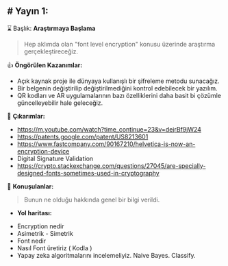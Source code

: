 # Yayın 1:
---

:hourglass: Başlık: **Araştırmaya Başlama**

> Hep aklımda olan "font level encryption" konusu üzerinde araştırma gerçekleştireceğiz.

:+1: **Öngörülen Kazanımlar:**
- Açık kaynak proje ile dünyaya kullanışlı bir şifreleme metodu sunacağız.
- Bir belgenin değiştirilip değiştirilmediğini kontrol edebilecek bir yazılım.
- QR kodları ve AR uygulamalarının bazı özelliklerini daha basit bi çözümle güncelleyebilir hale geleceğiz.

:dizzy: **Çıkarımlar:**


- https://m.youtube.com/watch?time_continue=23&v=dejrBf9jW24
- https://patents.google.com/patent/US8213601
- https://www.fastcompany.com/90167210/helvetica-is-now-an-encryption-device
- Digital Signature Validation
- https://crypto.stackexchange.com/questions/27045/are-specially-designed-fonts-sometimes-used-in-cryptography

:mega: **Konuşulanlar:**

> Bunun ne olduğu hakkında genel bir bilgi verildi.


* **Yol haritası:**
- Encryption nedir
- Asimetrik - Simetrik
- Font nedir
- Nasıl Font üretiriz ( Kodla )
- Yapay zeka algoritmalarını incelemeliyiz. Naive Bayes. Classify.
